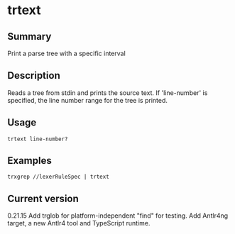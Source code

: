 # trtext

## Summary

Print a parse tree with a specific interval

## Description

Reads a tree from stdin and prints the source text. If 'line-number' is
specified, the line number range for the tree is printed.

## Usage

    trtext line-number?

## Examples

    trxgrep //lexerRuleSpec | trtext

## Current version

0.21.15 Add trglob for platform-independent "find" for testing. Add Antlr4ng target, a new Antlr4 tool and TypeScript runtime.
